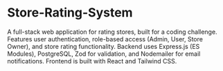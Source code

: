 # Store-Rating-System
A full-stack web application for rating stores, built for a coding challenge. Features user authentication, role-based access (Admin, User, Store Owner), and store rating functionality. Backend uses Express.js (ES Modules), PostgreSQL, Zod for validation, and Nodemailer for email notifications. Frontend is built with React and Tailwind CSS. 
